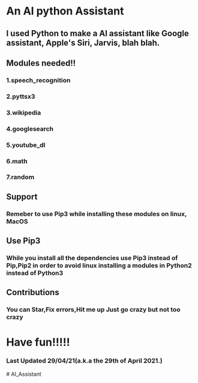 # An AI python Assistant

## I used Python to make a AI assistant like Google assistant, Apple's Siri, Jarvis, blah blah.

## Modules needed!!

### 1.speech_recognition

### 2.pyttsx3

### 3.wikipedia

### 4.googlesearch

### 5.youtube_dl

### 6.math

### 7.random

## Support

### Remeber to use Pip3 while installing these modules on linux, MacOS

## Use Pip3

### While you install all the dependencies use Pip3 instead of Pip,Pip2 in order to avoid linux installing a modules in Python2 instead of Python3

## Contributions

### You can Star,Fix errors,Hit me up Just go crazy but not too crazy

# Have fun!!!!!

### Last Updated 29/04/21(a.k.a the 29th of April 2021.)
#   A I _ A s s i s t a n t  
 